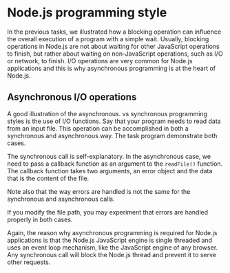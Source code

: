 # Node.js programming style

In the previous tasks, we illustrated how a blocking operation can influence
the overall execution of a program with a simple wait. Usually, blocking
operations in Node.js are not about waiting for other JavaScript operations to
finish, but rather about waiting on non-JavaScript operations, such as I/O or
network, to finish. I/O operations are very common for Node.js applications 
and this is why asynchronous programming is at the heart of Node.js.

## Asynchronous I/O operations

A good illustration of the asynchronous. vs synchronous programming styles
is the use of I/O functions. Say that your program needs to read data from
an input file. This operation can be accomplished in both a synchronous and
asynchronous way. The task program demonstrate both cases.

The synchronous call is self-explanatory. In the asynchronous case, we need to
pass a callback function as an argument to the `readFile()` function. The
callback function takes two arguments, an error object and the data that is the
content of the file. 

Note also that the way errors are handled is not the same for the 
synchronous and asynchronous calls.

If you modify the file path, you may experiment that errors are handled 
properly in both cases.

Again, the reason why asynchronous programming is required for Node.js
applications is that the Node.js JavaScript engine is single threaded and 
uses an event loop mechanism, like the JavaScript engine of any browser. Any 
synchronous call will block the Node.js thread and prevent it to serve other 
requests.

